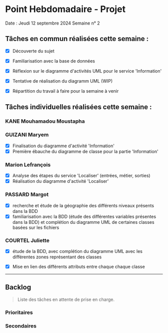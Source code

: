 # Point Hebdomadaire - Projet

Date : Jeudi 12 septembre 2024
Semaine n° 2

## Tâches en commun réalisées cette semaine :

- [x] Découverte du sujet
- [x] Familiarisation avec la base de données
- [x] Réflexion sur le diagramme d'activités UML pour le service 'Information'
- [x] Tentative de réalisation du diagramm UML (WIP)
- [x] Répartition du travail à faire pour la semaine à venir


## Tâches individuelles réalisées cette semaine :

### KANE Mouhamadou Moustapha

### GUIZANI Maryem
- [x] Finalisation du diagramme d'activité 'Information'
- [x] Première ébauche du diagramme de classe pour la partie 'Information'

### Marion Lefrançois

- [x] Analyse des étapes du service 'Localiser' (entrées, métier, sorties)
- [x] Réalisation du diagramme d'activité 'Localiser'

### PASSARD Margot
- [x] recherche et étude de la géographie des différents niveaux présents dans la BDD
- [x] familiarisation avec la BDD (étude des différentes variables présentes dans la BDD) et complétion du diagramme UML de certaines classes basées sur les fichiers

### COURTEL Juliette
- [X] étude de la BDD, avec complétion du diagramme UML avec les différentes zones représentant des classes
- [X] Mise en lien des différents attributs entre chaque chaque classe


---

## Backlog

> Liste des tâches en attente de prise en charge.

### Prioritaires

### Secondaires
